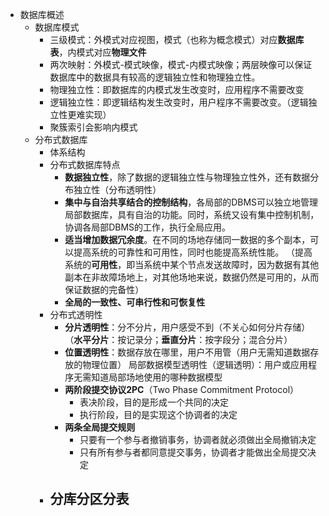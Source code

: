 - 数据库概述
	- 数据库模式
		- 三级模式：外模式对应视图，模式（也称为概念模式）对应**数据库表**，内模式对应**物理文件**
		- 两次映射：外模式-模式映像，模式-内模式映像；两层映像可以保证数据库中的数据具有较高的逻辑独立性和物理独立性。
		- 物理独立性：即数据库的内模式发生改变时，应用程序不需要改变
		- 逻辑独立性：即逻辑结构发生改变时，用户程序不需要改变。（逻辑独立性更难实现）
		- 聚簇索引会影响内模式
	- 分布式数据库
		- 体系结构
		- 分布式数据库特点
			- **数据独立性**，除了数据的逻辑独立性与物理独立性外，还有数据分布独立性（分布透明性）
			- **集中与自治共享结合的控制结构**，各局部的DBMS可以独立地管理局部数据库，具有自治的功能。同时，系统又设有集中控制机制，协调各局部DBMS的工作，执行全局应用。
			- **适当增加数据冗余度**。在不同的场地存储同一数据的多个副本，可以提高系统的可靠性和可用性，同时也能提高系统性能。
			  （提高系统的**可用性**，即当系统中某个节点发送故障时，因为数据有其他副本在非故障场地上，对其他场地来说，数据仍然是可用的，从而保证数据的完备性）
			- **全局的一致性、可串行性和可恢复性**
		- 分布式透明性
			- **分片透明性**：分不分片，用户感受不到（不关心如何分片存储）
			  （**水平分片**：按记录分；**垂直分片**：按字段分；混合分片）
			- **位置透明性**：数据存放在哪里，用户不用管（用户无需知道数据存放的物理位置）
			  局部数据模型透明性（逻辑透明）：用户或应用程序无需知道局部场地使用的哪种数据模型
			- **两阶段提交协议2PC**（Two Phase Commitment Protocol）
				- 表决阶段，目的是形成一个共同的决定
				- 执行阶段，目的是实现这个协调者的决定
			- **两条全局提交规则**
				- 只要有一个参与者撤销事务，协调者就必须做出全局撤销决定
				- 只有所有参与者都同意提交事务，协调者才能做出全局提交决定
		- 分库分区分表
			-